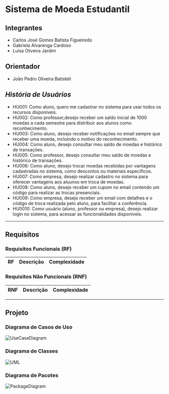 # Sistema de Moeda Estudantil
## Integrantes
* Carlos José Gomes Batista Figueiredo
* Gabriela Alvarenga Cardoso
* Luísa Oliveira Jardim

## Orientador
* João Pedro Oliveira Batisteli


## *História de Usuários*

- HU001: Como aluno, quero me cadastrar no sistema para usar todos os recursos disponíveis.
- HU002: Como professor,desejo receber um saldo inicial de 1000 moedas a cada semestre para distribuir aos alunos como reconhecimento.
- HU003: Como aluno, desejo receber notificações no email sempre que receber uma moeda, incluindo o motivo do reconhecimento. 
- HU004: Como aluno, desejo consultar meu saldo de moedas e histórico de transações.
- HU005: Como professor, desejo consultar meu saldo de moedas e histórico de transações.
- HU006: Como aluno, desejo trocar moedas recebidas por vantagens cadastradas no sistema, como descontos ou materiais específicos.
- HU007: Como empresa, desejo realizar cadastro no sistema para oferecer vantagens aos aluunos em troca de moedas. 
- HU008: Como aluno, desejo receber um cupom no email contendo um código para realizar as trocas presenciais. 
- HU009: Como empresa, desejo receber um email com detalhes e o código de troca realizada pelo aluno, para facilitar a conferência.
- HU0010: Como usuário (aluno, professor ou empresa), desejo realizar login no sistema, para acessar as funcionalidades disponíveis. 
---

## Requisitos

### Requisitos Funcionais (RF)

| RF   | Descrição                                                                                      | Complexidade |
|:-----|:----------------------------------------------------------------------------------------------|:------------|

### Requisitos Não Funcionais (RNF)

| RNF  | Descrição                                                                                      | Complexidade |
|:-----|:----------------------------------------------------------------------------------------------|:------------|

---

## Projeto

### Diagrama de Casos de Uso

![UseCaseDiagram]( )

### Diagrama de Classes

![UML]( )

### Diagrama de Pacotes

![PackageDiagram]( )
